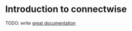 # Introduction to connectwise

TODO: write [great documentation](http://jacobian.org/writing/what-to-write/)
